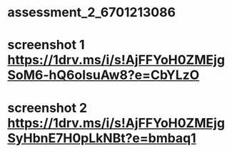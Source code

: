 # assessment_2_6701213086

# screenshot 1 https://1drv.ms/i/s!AjFFYoH0ZMEjgSoM6-hQ6oIsuAw8?e=CbYLzO
# screenshot 2 https://1drv.ms/i/s!AjFFYoH0ZMEjgSyHbnE7H0pLkNBt?e=bmbaq1
